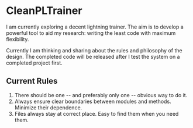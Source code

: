 # CleanPLTrainer

I am currently exploring a decent lightning trainer. The aim is to develop a powerful tool to aid my research: writing the least code with maximum flexibility.

Currently I am thinking and sharing about the rules and philosophy of the design. The completed code will be released after I test the system on a completed project first.

## Current Rules
1. There should be one -- and preferably only one -- obvious way to do it.
2. Always ensure clear boundaries between modules and methods. Minimize their dependence.
3. Files always stay at correct place. Easy to find them when you need them.